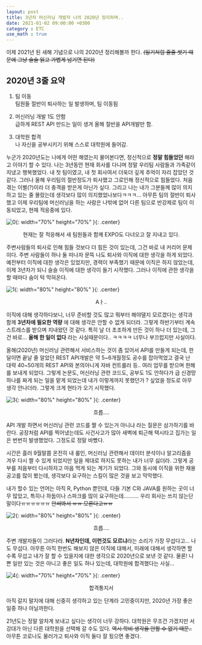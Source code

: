 ```yaml
---
layout: post
title: 3년차 머신러닝 개발자 나의 2020년 정리하며..
date: 2021-01-02 09:00:00 +0300
category : ETC
use_math : true
---   
```


이제 2021년 된 새해 기념으로 나의 2020년 정리해볼까 한다. ~~(일기처럼 줄줄 썻기 때문에 그냥 술술 읽고 가볍게 넘기면 된다)~~

## 2020년 3줄 요약 

1. 팀 이동  
팀원들 절반이 퇴사하는 일 발생하며, 팀 이동됨    

2. 머신러닝 개발 1도 안함   
급하게 REST API 만드는 일이 생겨 올해 절반을 API개발만 함.   


3. 대학원 합격  
나 자신을 공부시키기 위해 스스로 대학원에 들어감.

누군가 2020년도는 나에게 어떤 해였는지 물어본다면, 정신적으로 **정말 힘들었던** 해라고 이야기 할 수 있다. 나는 3년동안 현재 회사를 다니며 정말 우리팀 사람들과 가족같이 지냈고 행복했었다. 내 첫 팀이였고, 내 첫 회사여서 더욱더 깊게 추억이 자리 잡았던 것 같다. 그러나 올해 우리팀의 절반정도가 퇴사했고 그로인해 정신적으로 힘들었다. 처음 겪는 이별(?)이라 더 충격을 받은게 아닌가 싶다. 그리고 나는 내가 그분들께 많이 의지하고 있는 줄 몰랐는데 생각보다 많이 의지했었나보다ㅋㅋㅋ... 아무튼 팀의 절반이 퇴사했고 이제 우리팀에 머신러닝을 하는 사람은 나밖에 없어 다른 팀으로 반강제로 팀이 이동되었고, 현재 적응중에 있다.  

![0](/public/img/0.jpg){: width="70%" height="70%" }{: .center}
<center>현재는 잘 적응해서 새 팀원들과 함께 EXPO도 다녀오고 잘 지내고 있다.</center>

주변사람들의 퇴사로 인해 힘들 것보다 더 힘든 것이 있는데, 그건 바로 내 커리어 문제이다. 주변 사람들이 하나 둘 떠나자 문뜩 나도 퇴사와 이직에 대한 생각을 하게 되었다. 예전부터 이직에 대한 생각은 있었지만, 경력이 부족했기 때문에 이직은 하지 않았는데, 이제 3년차가 되니 슬슬 이직에 대한 생각이 들기 시작했다. 그러나 이직에 관한 생각을 할 때마다 숨이 턱 막혀온다.  

![1](/public/img/1.jpg){: width="80%" height="80%" }{: .center}
<center>Aㅏ..</center> 


이직에 대해 생각하다보니, 너무 준비할 것도 많고 뭐부터 해야댈지 모르겠다는 생각과 함께 **3년차에 필요한 역량** 에 대해 생각은 안할 수 없게 되더라. 그렇게 하반기부터 계속 스트레스를 받으며 지내왔던 것 같다. 특히 날 더 초조하게 만든 것이 하나 더 있는데, 그건 바로... **올해 한 일이 없다** 라는 사실때문이다.. ㅋㅋㅋㅋ 너무나 부끄럽지만 사실이다.   

올해(2020년) 머신러닝 관련해서 서비스하는 것이 좀 있어서 API를 만들게 되는데, 한달이면 끝날 줄 알았던 REST API개발은 약 5~6개월정도 공수를 잡아먹었고 결국 난 대략 40~50개의 REST API와 본의아니게 자바 컨트롤러 등.. 여러 업무를 받으며 한해를 보내게 되었다. 그렇게 논문도, 머신러닝 관련 코드도, 공부도 1도 안하다가 급 신경망 하나를 짜게 되는 일을 맡게 되었는데 내가 이렇게까지 못했던가 ? 싶었을 정도로 아무 생각 안나더라. 그렇게 크게 현타가 오기 시작했다.  

![3](/public/img/3.png){: width="80%" height="80%" }{: .center}
<center>흐릅....</center> 

API 개발 하면서 머신러닝 관련 코드를 짤 수 있는거 아니냐 라는 질문은 삼가하기를 바란다. 공장처럼 API를 찍어냈는데도 사건사고가 많아 새벽에 퇴근해 택시타고 집가는 일은 번번히 발생했었다. 그정도로 정말 바빴다.

시간은 흘러 9월말쯤 온전히 내 룰인, 머신러닝 관련해서 데이터 분석이나 알고리즘을 겨우 다시 짤 수 있게 되었지만 일을 제대로 하지도 못하는 내가 너무 싫더라. 그렇게 공부를 처음부터 다시하자고 마음 먹게 되는 계기가 되었다. 그와 동시에 이직을 위한 채용공고를 많이 봤는데, 생각보다 요구하는 스킬이 많은 것을 보고 막막했다. 

내가 할수 있는 언어는 아직 R, Python 뿐인데, 다들 기본 C와 JAVA를 원하는 곳이 너무 많았고, 특히나 하둡이나 스파크를 많이 요구하는데.......... 우리 회사는 쓰지 않는단말이다ㅠㅠㅠㅠㅠㅠ ~~안써봐서 ㅠㅠ 모른다고ㅠㅠ~~

![2](/public/img/2.png){: width="80%" height="80%" }{: .center}
<center>흐릅....</center>  

주변 개발자들이 그러다라. **N년차인데, 이런것도 모르냐**라는 소리가 가장 무섭다고... 나도 무섭다. 아무튼 아직 한번도 해보지 않은 이직에 대해서, 미래에 대해서 생각하면 할수록 무섭고 내가 잘 할 수 있을지에 대한 생각으로 2020년으로 보낸 것 같다. 물론! 나쁜 일만 있는 것은 아니고 좋은 일도 하나 있는데, 대학원에 합격했다는 사실...  

![4](/public/img/4.png){: width="70%" height="70%" }{: .center}

<center>합격통지서</center>

아직 갈지 말지에 대해 신중히 생각하고 있는 단계라 고민중이지만, 2020년 가장 좋은 일중 하나 아닐까한다.  

21년도는 정말 알차게 보내고 싶다는 생각이 너무 강하다. 대학원은 무조건 가겠지만 서강대가 아닌 다른 대학원을 선택해 갈 수도 있다. ~~역시 학비 생각을 안할 수 없기 때문..~~ 아무튼 코로나도 물러가고 퇴사와 이직 둘다 잘 됬으면 좋겠다. 


